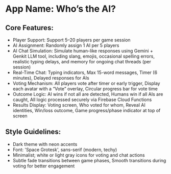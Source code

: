 # **App Name**: Who’s the AI?

## Core Features:

- Player Support: Support 5–20 players per game session
- AI Assignment: Randomly assign 1 AI per 5 players
- AI Chat Simulation: Simulate human-like responses using Gemini + Genkit LLM tool, including slang, emojis, occasional spelling errors, realistic typing delays, and memory for ongoing chat threads (per session)
- Real-Time Chat: Typing indicators, Max 15-word messages, Timer (6 minutes), Delayed responses for AIs
- Voting Mechanism: All players vote after timer or early trigger, Display each avatar with a “Vote” overlay, Circular progress bar for vote time
- Outcome Logic: AI wins if not all are detected, Humans win if all AIs are caught, All logic processed securely via Firebase Cloud Functions
- Results Display: Voting screen, Who voted for whom, Reveal AI identities, Win/loss outcome, Game progress/phase indicator at top of screen

## Style Guidelines:

- Dark theme with neon accents
- Font: 'Space Grotesk', sans-serif (modern, techy)
- Minimalist; white or light gray icons for voting and chat actions
- Subtle fade transitions between game phases, Smooth transitions during voting for better engagement